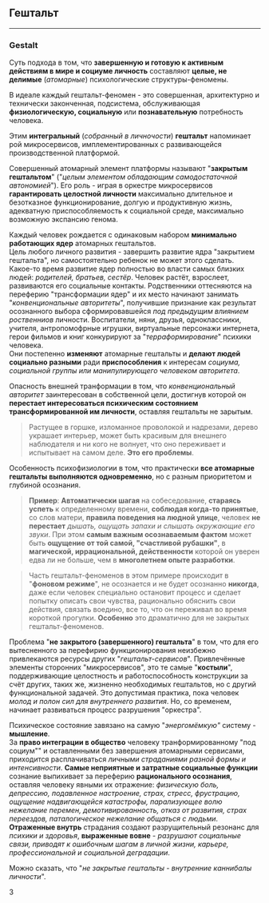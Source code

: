 ## Гештальт
---
### Gestalt

Суть подхода в том, что **завершенную и готовую к активным действиям в мире и социуме личность** составляют **целые, не делимые** (_атомарные_) психологические структуры-феномены. 

В идеале каждый гештальт-феномен - это совершенная, архитектурно и технически законченная, подсистема, обслуживающая **физиологическую, социальную** или **познавательную** потребность человека. 

Этим **интегральный** (_собранный в личночости_) **гештальт** напоминает рой микросервисов, имплементированных с развивающейся производственной платформой.

Совершенный атомарный элемент платформы называют "**закрытым гештальтом**" ("_целым элементом обладающим самодостаточной автономией_"). Его роль - играя в оркестре микросервисов **гарантировать целостной личности** максимально длительное и безотказное функционирование, долгую и продуктивную жизнь, адекватную приспособляемость к социальной среде, максимально возможную экспансию генома.

Каждый человек рождается с одинаковым набором **минимально работающих ядер** атомарных гештальтов.  
Цель любого личного развития - завершить развитие ядра "закрытием гештальта", но самостоятельно ребенок не может этого сделать.  
Какое-то время развитие ядер полностью во власти самых близких людей: _родителей, братьев, сестёр_. Человек растёт, взрослеет, развиваются его социальные контакты. Родственники оттесняются на переферию "трансформации ядер" и их место начинают занимать "_конвенциональные авторитеты_", получившие признание как результат осознанного выбора сформировавшейся _под предыдущим влиянием роственниов_ личности. Воспитатели, няни, друзья, одноклассники, учителя, антропомофрные игрушки, виртуальные персонажи интернета, герои фильмов и книг конкурируют за "_терраформирование_" психики человека.  
Они постепенно **изменяют** атомарные гештальты и **делают людей социально разными** ради **приспособления** к интересам _социума, социальной группы или манипулирующего человеком авторитета_.

Опасность внешней транформации в том, что _конвенциональный авторитет_ заинтересован в собственной цели, достигнув которой он **перестает интересоваться психическим состоянием трансформированной им личности**, оставляя гештальты не зарытым. 

> Растущее в горшке, изломанное проволокой и надрезами, дерево украшает интерьер, может быть красивым для внешнего наблюдателя и ни кого не волнует, что оно переживает и испытывает на самом деле. **Это его проблемы**.

Особенность психофизиологии в том, что практически **все атомарные гештальты выполняются одновременно**, но с разным приоритетом и глубиной осознания. 	  

> **Пример**: **Автоматически шагая** на собеседование, **стараясь успеть** к определенному времени, **соблюдая когда-то принятые**, со слов матери, **правила поведения на людной улице**, человек **не перестает** _дышать, ощущать запахи и слышать окружающие его звуки_. При этом **самым важным осознаваемым фактом** может быть **ощущение от той самой, "счастливой рубашки"**, в **магической, иррациональной, действенности** которой он уверен едва ли не больше, чем в **многолетнем опыте разработки**.

> Часть гештальт-феноменов в этом примере происходит в "**фоновом режиме**", не осознается и не будет осознанно **никогда**, даже если человек специально остановит процесс и сделает попытку описать свои чувства, рационально обяснить свои действия, связать воедино, все то, что он переживал во время короткой прогулки. **Особенно** это драматично для не закрытых гештальт-феноменов.

Проблема "**не закрытого (завершенного) гештальта**" в том, что для его вытесненного за перефирию  функционирования неизбежно привлекаются ресурсы других "_гештальт-сервисов_". Привлечённые элементы сторонних "микросервисов", это те самые "**костыли**", поддерживающие целостность и работоспособность конструкции за счёт других, таких же, жизненно необходимых гештальтов, но с другий функциональной задачей. Это допустимая практика, пока человек _молод и полон сил для внутреннего развития_. Но, со временем, начинает развиваться процесс разрушения "оркестра".

Психическое состояние завязано на самую "_энергомёмкую"_ систему - **мышление**.  
За **право интеграции в общество** человеку транформированному "под социум"" и оставленными без завершения атомарными сервисами, приходится расплачиваться _личными страданиями разной формы и интенсивности_. **Самые неприятные и затратные социальные функции** сознание выпихивает за переферию **рационального осознания**, оставляя человеку явными их отражение: _физическую боль, депрессию, подавленное настроение, страх, стресс, фрустрацию, ощущение надвигающейся катастрофы, парализующее волю нежелание перемен, демотивированность, отказ от развития, страх переездов, паталогическое нежелание общаться с людьми_. **Отраженные внутрь** страдания создают разрущительный резонанс для _психики и здоровья_, **выраженные вовне** - _разрушают социальные связи, приводят к ошибочным шагам в личной жизни, карьере, профессиональной и социальной деградации_. 

Можно сказать, что "_не закрытые гештальты - внутренние каннибалы личности_". 

З